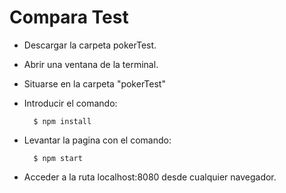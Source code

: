 # Compara Test

* Descargar la carpeta pokerTest.

* Abrir una ventana de la terminal.

* Situarse en la carpeta "pokerTest"

* Introducir el comando:

  ```
    $ npm install
  ```

* Levantar la pagina con el comando:

  ```
    $ npm start
  ```

* Acceder a la ruta localhost:8080 desde cualquier navegador.
